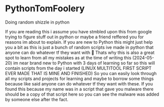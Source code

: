 # PythonTomFoolery
Doing random shizzle in python

If you are reading this i assume you have stmbled upon this from google trying to figure stuff out in python or maybe a friend reffered you for reasons im about to explain.
If you are new to Python this might just help you a bit as this is just a bunch of random scripts ive made in python that anyone can do whatever tf they want with 🤑
Thats why this is also a great spot to learn from all my mistakes as at the time of writing this (2024-05-20) im near brand new to Python with 3 days of learning so far so this will contain scripts from the day i started (LINUX MULTITOOL FIRST SCRIPT EVER MADE THAT IS MINE AND FINISHED)
So you can easily look through all my scripts and projects for learning and maybe to borrow some things because like said anyone can do whatever tf they want with these.
If you found this because my name was in a script that gave you malware there should be a copy of that script here so you can see the malware was added by someone else after the fact.

